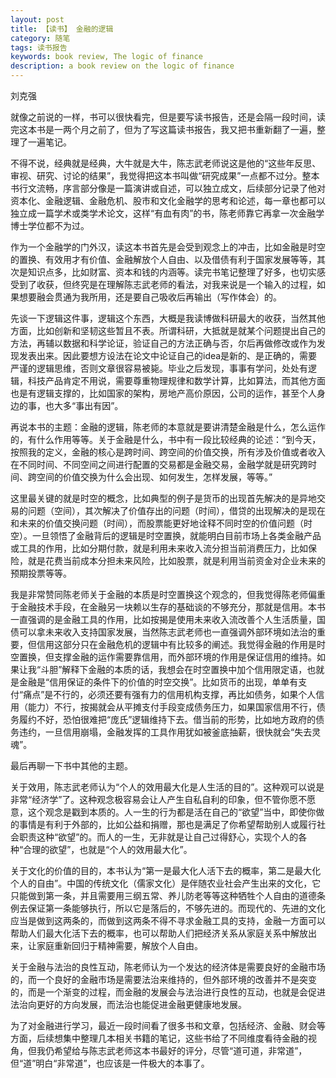 ```yaml
---
layout: post
title: 【读书】 金融的逻辑
category: 随笔
tags: 读书报告
keywords: book review, The logic of finance
description: a book review on the logic of finance
---
```


刘克强

就像之前说的一样，书可以很快看完，但是要写读书报告，还是会隔一段时间，读完这本书是一两个月之前了，但为了写这篇读书报告，我又把书重新翻了一遍，整理了一遍笔记。

不得不说，经典就是经典，大牛就是大牛，陈志武老师说这是他的“这些年反思、审视、研究、讨论的结果”，我觉得把这本书叫做“研究成果”一点都不过分。整本书行文流畅，序言部分像是一篇演讲或自述，可以独立成文，后续部分记录了他对资本化、金融逻辑、金融危机、股市和文化金融学的思考和论述，每一章也都可以独立成一篇学术或类学术论文，这样“有血有肉”的书，陈老师靠它再拿一次金融学博士学位都不为过。

作为一个金融学的门外汉，读这本书首先是会受到观念上的冲击，比如金融是时空的置换、有效用才有价值、金融解放个人自由、以及借债有利于国家发展等等，其次是知识点多，比如财富、资本和钱的内涵等。读完书笔记整理了好多，也切实感受到了收获，但终究是在理解陈志武老师的看法，对我来说是一个输入的过程，如果想要融会贯通为我所用，还是要自己吸收后再输出（写作体会）的。

先谈一下逻辑这件事，逻辑这个东西，大概是我读博做科研最大的收获，当然其他方面，比如创新和坚韧这些暂且不表。所谓科研，大抵就是就某个问题提出自己的方法，再辅以数据和科学论证，验证自己的方法正确与否，尔后再做修改或作为发现发表出来。因此要想方设法在论文中论证自己的idea是新的、是正确的，需要严谨的逻辑思维，否则文章很容易被毙。毕业之后发现，事事有学问，处处有逻辑，科技产品肯定不用说，需要尊重物理规律和数学计算，比如算法，而其他方面也是有逻辑支撑的，比如国家的架构，房地产高价原因，公司的运作，甚至个人身边的事，也大多“事出有因”。

再说本书的主题：金融的逻辑，陈老师的本意就是要讲清楚金融是什么，怎么运作的，有什么作用等等。关于金融是什么，书中有一段比较经典的论述：“到今天，按照我的定义，金融的核心是跨时间、跨空间的价值交换，所有涉及价值或者收入在不同时间、不同空间之间进行配置的交易都是金融交易，金融学就是研究跨时间、跨空间的价值交换为什么会出现、如何发生，怎样发展，等等。”

这里最关键的就是时空的概念，比如典型的例子是货币的出现首先解决的是异地交易的问题（空间），其次解决了价值存出的问题（时间），借贷的出现解决的是现在和未来的价值交换问题（时间），而股票能更好地诠释不同时空的价值问题（时空）。一旦领悟了金融背后的逻辑是时空置换，就能明白目前市场上各类金融产品或工具的作用，比如分期付款，就是利用未来收入流分担当前消费压力，比如保险，就是花费当前成本分担未来风险，比如股票，就是利用当前资金对企业未来的预期投票等等。

我是非常赞同陈老师关于金融的本质是时空置换这个观念的，但我觉得陈老师偏重于金融技术手段，在金融另一块赖以生存的基础谈的不够充分，那就是信用。本书一直强调的是金融工具的作用，比如按揭是使用未来收入流改善个人生活质量，国债可以拿未来收入支持国家发展，当然陈志武老师也一直强调外部环境如法治的重要，但信用这部分只在金融危机的逻辑中有比较多的阐述。我觉得金融的作用是时空置换，但支撑金融的运作需要靠信用，而外部环境的作用是保证信用的维持。如果让我“斗胆”解释下金融的本质的话，我想会在时空置换中加个信用限定语，也就是金融是“信用保证的条件下的价值的时空交换”。比如货币的出现，单单有支付“痛点”是不行的，必须还要有强有力的信用机构支撑，再比如债务，如果个人信用（能力）不行，按揭就会从平摊支付手段变成债务压力，如果国家信用不行，债务履约不好，恐怕很难把“庞氏”逻辑维持下去。借当前的形势，比如地方政府的债务违约，一旦信用崩塌，金融发挥的工具作用犹如被釜底抽薪，很快就会“失去灵魂”。

最后再聊一下书中其他的主题。

关于效用，陈志武老师认为“个人的效用最大化是人生活的目的”。这种观可以说是非常“经济学”了。这种观念极容易会让人产生自私自利的印象，但不管你愿不愿意，这个观念是戳到本质的。人一生的行为都是活在自己的“欲望”当中，即使你做的事情是有利于外部的，比如公益和捐赠，那也是满足了你希望帮助别人或履行社会职责这种“欲望”的。而人的一生，无非就是让自己过得舒心，实现个人的各种“合理的欲望”，也就是“个人的效用最大化”。

关于文化的价值的目的，本书认为“第一是最大化人活下去的概率，第二是最大化个人的自由”。中国的传统文化（儒家文化）是伴随农业社会产生出来的文化，它只能做到第一条，并且需要用三纲五常、养儿防老等等这种牺牲个人自由的道德条例去保证第一条能够执行，所以它是落后的，不够先进的。而现代的、先进的文化应当是做到这两条的，而做到这两条不得不寻求金融工具的支持，金融一方面可以帮助人们最大化活下去的概率，也可以帮助人们把经济关系从家庭关系中解放出来，让家庭重新回归于精神需要，解放个人自由。

关于金融与法治的良性互动，陈老师认为一个发达的经济体是需要良好的金融市场的，而一个良好的金融市场是需要法治来维持的，但外部环境的改善并不是突变的，而是一个渐变的过程，而金融的发展会与法治进行良性的互动，也就是会促进法治向更好的方向发展，而法治也能促进金融更健康地发展。

为了对金融进行学习，最近一段时间看了很多书和文章，包括经济、金融、财会等方面，后续想集中整理几本相关书籍的笔记，这些书给了不同维度看待金融的视角，但我仍希望给与陈志武老师这本书最好的评分，尽管“道可道，非常道”，但“道”明白“非常道”，也应该是一件极大的本事了。



